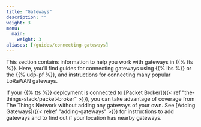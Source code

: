```yaml
---
title: "Gateways"
description: ""
weight: 3
menu:
  main:
    weight: 3
aliases: [/guides/connecting-gateways]
---
```


This section contains information to help you work with gateways in {{% tts %}}. Here, you'll find guides for connecting gateways using {{% lbs %}} or the {{% udp-pf %}}, and instructions for connecting many popular LoRaWAN gateways.

If your {{% tts %}} deployment is connected to [Packet Broker]({{< ref "the-things-stack/packet-broker" >}}), you can take advantage of coverage from The Things Network without adding any gateways of your own. See [Adding Gateways]({{< relref "adding-gateways" >}}) for instructions to add gateways and to find out if your location has nearby gateways.
